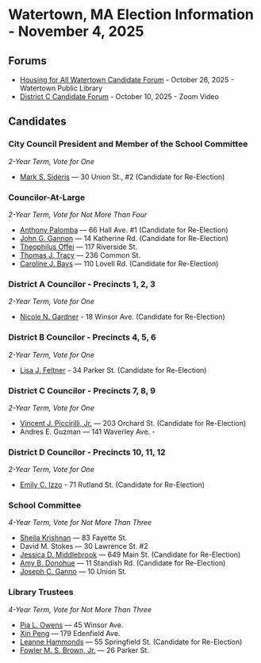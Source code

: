 # Watertown, MA Election Information - November 4, 2025 

## Forums

- [Housing for All Watertown Candidate Forum](https://www.housingforallwatertown.org/elections) - October 26, 2025 - Watertown Public Library
- [District C Candidate Forum](https://www.watertownmanews.com/2025/10/10/watch-the-video-from-the-district-c-councilor-candidate-forum/) - October 10, 2025 - Zoom Video

## Candidates

### City Council President and Member of the School Committee
*2-Year Term, Vote for One*
- [Mark S. Sideris](https://www.facebook.com/mark.sideris.3/) — 30 Union St., #2 (Candidate for Re-Election)

### Councilor-At-Large
*2-Year Term, Vote for Not More Than Four*
- [Anthony Palomba](https://www.councilorpalomba.com/) — 66 Hall Ave. #1 (Candidate for Re-Election)
- [John G. Gannon](https://www.facebook.com/FriendsofGannonforWatertown/) — 14 Katherine Rd. (Candidate for Re-Election)
- [Theophilus Offei](https://www.theoforwatertown.com/) — 117 Riverside St.
- [Thomas J. Tracy](https://www.facebook.com/profile.php?id=61581549053695) — 236 Common St.
- [Caroline J. Bays](http://carolinebays.com/) — 110 Lovell Rd. (Candidate for Re-Election)

### District A Councilor - Precincts 1, 2, 3
*2-Year Term, Vote for One*
- [Nicole N. Gardner](https://www.nicoleforwatertown.com/) - 18 Winsor Ave. (Candidate for Re-Election)

### District B Councilor - Precincts 4, 5, 6
*2-Year Term, Vote for One*
- [Lisa J. Feltner](https://www.lisafeltner.com/?view=calendar&month=10-2025) - 34 Parker St. (Candidate for Re-Election)

### District C Councilor - Precincts 7, 8, 9
*2-Year Term, Vote for One*
- [Vincent J. Piccirilli, Jr.](https://www.facebook.com/vincent.piccirilli/) — 203 Orchard St. (Candidate for Re-Election)
- Andres E. Guzman — 141 Waverley Ave. - 

### District D Councilor - Precincts 10, 11, 12
*2-Year Term, Vote for One*
- [Emily C. Izzo](https://www.facebook.com/EmilyIzzoforDistrictD/) - 71 Rutland St. (Candidate for Re-Election)

### School Committee
*4-Year Term, Vote for Not More Than Three*
- [Sheila Krishnan](https://www.sheilakrishnan4wps.com/) — 83 Fayette St.
- David M. Stokes — 30 Lawrence St. #2
- [Jessica D. Middlebrook](https://www.facebook.com/Jessica4WPS/) — 649 Main St. (Candidate for Re-Election)
- [Amy B. Donohue](https://www.facebook.com/amyforschoolcommittee/) — 11 Standish Rd. (Candidate for Re-Election)
- [Joseph C. Ganno](https://www.facebook.com/JoeGannoWatertownSchoolCommittee/) — 10 Union St.

### Library Trustees
*4-Year Term, Vote for Not More Than Three*
- [Pia L. Owens](https://piaowens.com/library) — 45 Winsor Ave.
- [Xin Peng](https://www.facebook.com/p/Xin-Peng-for-Watertown-61577644526456/) — 179 Edenfield Ave.
- [Leanne Hammonds](https://www.facebook.com/Leanne4Library/) — 55 Springfield St. (Candidate for Re-Election)
- [Fowler M. S. Brown, Jr.](https://fowlerbrown2025.com/) — 26 Parker St.
